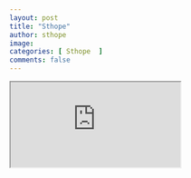 ```yaml
---
layout: post
title: "Sthope"
author: sthope
image: 
categories: [ Sthope  ]
comments: false
---
```


<iframe src="https://docs.google.com/spreadsheets/d/e/2PACX-1vQDjCCYvNnkKMnqm3dcaCYj-5-_CCnMUvDMOyqfLbu38Iiwu7xlaXa6RoV54t85fhC-QJdNh76neZom/pubhtml?gid=1087101867&amp;single=true&amp;widget=true&amp;headers=false"></iframe>
